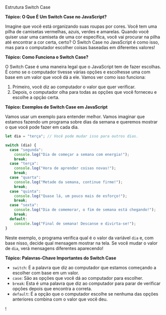 Estrutura Switch Case

**Tópico: O Que É Um Switch Case no JavaScript?**

Imagine que você está organizando suas roupas por cores. Você tem uma pilha de camisetas vermelhas, azuis, verdes e amarelas. Quando você quiser usar uma camiseta de uma cor específica, você vai procurar na pilha até encontrar a cor certa, certo? O Switch Case no JavaScript é como isso, mas para o computador escolher coisas baseadas em diferentes valores!

**Tópico: Como Funciona o Switch Case?**

O Switch Case é uma maneira legal que o JavaScript tem de fazer escolhas. É como se o computador tivesse várias opções e escolhesse uma com base em um valor que você dá a ele. Vamos ver como isso funciona:

1. Primeiro, você diz ao computador o valor que quer verificar.
2. Depois, o computador olha para todas as opções que você forneceu e escolhe a opção certa.

**Tópico: Exemplos de Switch Case em JavaScript**

Vamos usar um exemplo para entender melhor. Vamos imaginar que estamos fazendo um programa sobre dias da semana e queremos mostrar o que você pode fazer em cada dia.
```jsx
let dia = "terça"; // Você pode mudar isso para outros dias.

switch (dia) {
  case "segunda":
    console.log("Dia de começar a semana com energia!");
    break;
  case "terça":
    console.log("Hora de aprender coisas novas!");
    break;
  case "quarta":
    console.log("Metade da semana, continue firme!");
    break;
  case "quinta":
    console.log("Quase lá, um pouco mais de esforço!");
    break;
  case "sexta":
    console.log("Dia de comemorar, o fim de semana está chegando!");
    break;
  default:
    console.log("Final de semana! Descanse e divirta-se!");
}
```
Neste exemplo, o programa verifica qual é o valor da variável `dia` e, com base nisso, decide qual mensagem mostrar na tela. Se você mudar o valor de `dia`, verá mensagens diferentes aparecendo!

**Tópico: Palavras-Chave Importantes do Switch Case**

- `switch`: É a palavra que diz ao computador que estamos começando a escolher com base em um valor.
- `case`: São as opções que você dá ao computador para escolher.
- `break`: Esta é uma palavra que diz ao computador para parar de verificar opções depois que encontra a correta.
- `default`: É a opção que o computador escolhe se nenhuma das opções anteriores combina com o valor que você deu.

!

